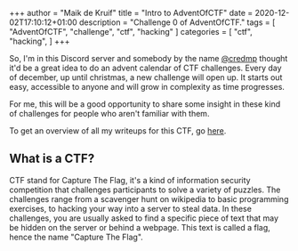 +++
author = "Maik de Kruif"
title = "Intro to AdventOfCTF"
date = 2020-12-02T17:10:12+01:00
description = "Challenge 0 of AdventOfCTF."
tags = [
    "AdventOfCTF",
    "challenge",
    "ctf",
    "hacking"
]
categories = [
    "ctf",
    "hacking",
]
+++

So, I'm in this Discord server and somebody by the name [@credmp](https://twitter.com/credmp) thought it'd be a great idea to do an advent calendar of CTF challenges. Every day of december, up until christmas, a new challenge will open up. It starts out easy, accessible to anyone and will grow in complexity as time progresses.

For me, this will be a good opportunity to share some insight in these kind of challenges for people who aren't familiar with them.

To get an overview of all my writeups for this CTF, go [here](/tags/adventofctf/).

## What is a CTF?

CTF stand for Capture The Flag, it's a kind of information security competition that challenges participants to solve a variety of puzzles. The challenges range from a scavenger hunt on wikipedia to basic programming exercises, to hacking your way into a server to steal data. In these challenges, you are usually asked to find a specific piece of text that may be hidden on the server or behind a webpage. This text is called a flag, hence the name "Capture The Flag".
